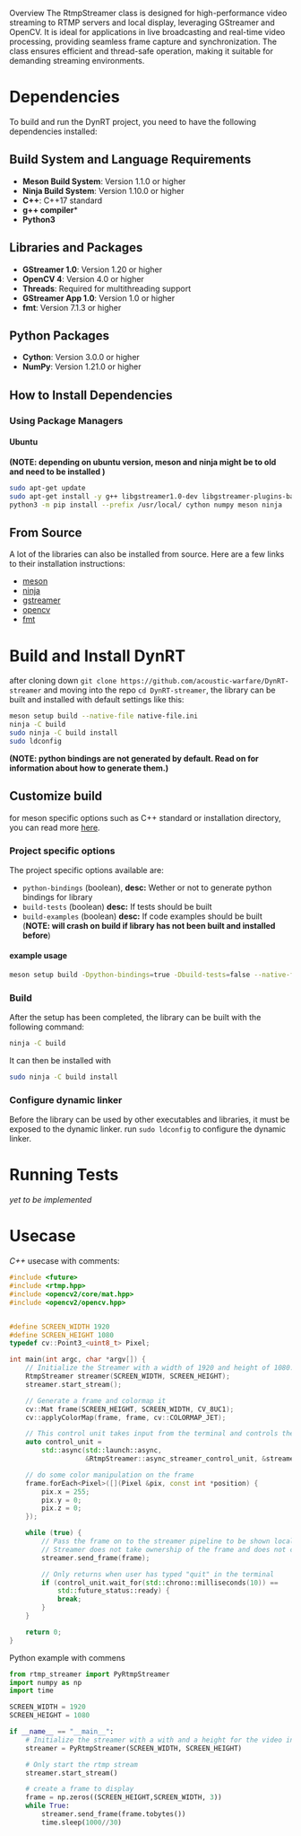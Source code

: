  Overview
The RtmpStreamer class is designed for high-performance video streaming to RTMP servers and local display, leveraging GStreamer and OpenCV. It is ideal for applications in live broadcasting and real-time video processing, providing seamless frame capture and synchronization. The class ensures efficient and thread-safe operation, making it suitable for demanding streaming environments.

# Dependencies

To build and run the DynRT project, you need to have the following dependencies installed:

## Build System and Language Requirements
- **Meson Build System**: Version 1.1.0 or higher
- **Ninja Build System**: Version 1.10.0 or higher
- **C++**: C++17 standard
- **g++ compiler***
- **Python3**

## Libraries and Packages
- **GStreamer 1.0**: Version 1.20 or higher
- **OpenCV 4**: Version 4.0 or higher
- **Threads**: Required for multithreading support
- **GStreamer App 1.0**: Version 1.0 or higher
- **fmt**: Version 7.1.3 or higher

## Python Packages
- **Cython**: Version 3.0.0 or higher
- **NumPy**: Version 1.21.0 or higher

## How to Install Dependencies
### Using Package Managers
#### Ubuntu
**(NOTE: depending on ubuntu version, meson and ninja might be to old and need to be installed )**
```bash
sudo apt-get update
sudo apt-get install -y g++ libgstreamer1.0-dev libgstreamer-plugins-base1.0-dev libgstreamer-plugins-bad1.0-dev gstreamer1.0-plugins-base gstreamer1.0-plugins-good gstreamer1.0-plugins-bad gstreamer1.0-plugins-ugly gstreamer1.0-libav gstreamer1.0-tools gstreamer1.0-x gstreamer1.0-alsa gstreamer1.0-gl gstreamer1.0-gtk3 gstreamer1.0-qt5 gstreamer1.0-pulseaudio libopencv-dev libfmt-dev python3-dev python3-pip
python3 -m pip install --prefix /usr/local/ cython numpy meson ninja
```

## From Source
A lot of the libraries can also be installed from source. Here are a few links to their installation instructions:
- [meson](https://github.com/mesonbuild/meson)
- [ninja](https://github.com/ninja-build/ninja)
- [gstreamer](https://github.com/GStreamer/gstreamer)
- [opencv](https://github.com/opencv/opencv/tree/4.10.0)
- [fmt](https://github.com/fmtlib/fmt)

# Build and Install DynRT
after cloning down `git clone https://github.com/acoustic-warfare/DynRT-streamer` and moving into the repo `cd DynRT-streamer`, the library can be built and installed with default settings like this:
``` bash
meson setup build --native-file native-file.ini
ninja -C build
sudo ninja -C build install
sudo ldconfig
```
**(NOTE: python bindings are not generated by default. Read on for information about how to generate them.)**

## Customize build
for meson specific options such as C++ standard or installation directory, you can read more [here](https://mesonbuild.com/Builtin-options.html).

### Project specific options
The project specific options available are:
- `python-bindings` (boolean), **desc:** Wether or not to generate python bindings for library
- `build-tests` (boolean) **desc:** If tests should be built
- `build-examples` (boolean) **desc:** If code examples should be built (**NOTE: will crash on build if library has not been built and installed before**)

#### example usage 
```bash
meson setup build -Dpython-bindings=true -Dbuild-tests=false --native-file native-file.ini
```


### Build
After the setup has been completed, the library can be built with the following command:
``` bash
ninja -C build
```

It can then be installed with 
```bash
sudo ninja -C build install
```

### Configure dynamic linker
Before the library can be used by other executables and libraries, it must be exposed to the dynamic linker. run `sudo ldconfig` to configure the dynamic linker.

# Running Tests
*yet to be implemented*


# Usecase
*C++* usecase with comments:
```c++
#include <future>
#include <rtmp.hpp>
#include <opencv2/core/mat.hpp>
#include <opencv2/opencv.hpp>


#define SCREEN_WIDTH 1920
#define SCREEN_HEIGHT 1080
typedef cv::Point3_<uint8_t> Pixel;

int main(int argc, char *argv[]) {
    // Initialize the Streamer with a width of 1920 and height of 1080.
    RtmpStreamer streamer(SCREEN_WIDTH, SCREEN_HEIGHT);
    streamer.start_stream();

    // Generate a frame and colormap it
    cv::Mat frame(SCREEN_HEIGHT, SCREEN_WIDTH, CV_8UC1);
    cv::applyColorMap(frame, frame, cv::COLORMAP_JET);

    // This control unit takes input from the terminal and controls the state of the streamer
    auto control_unit =
        std::async(std::launch::async,
                   &RtmpStreamer::async_streamer_control_unit, &streamer);

    // do some color manipulation on the frame
    frame.forEach<Pixel>([](Pixel &pix, const int *position) {
        pix.x = 255;
        pix.y = 0;
        pix.z = 0;
    });

    while (true) {
        // Pass the frame on to the streamer pipeline to be shown locally and/or sent up to waraps.
        // Streamer does not take ownership of the frame and does not change anything in the frame.
        streamer.send_frame(frame);

        // Only returns when user has typed "quit" in the terminal
        if (control_unit.wait_for(std::chrono::milliseconds(10)) ==
            std::future_status::ready) {
            break;
        }
    }

    return 0;
}
```


Python example with commens
```python
from rtmp_streamer import PyRtmpStreamer
import numpy as np
import time

SCREEN_WIDTH = 1920
SCREEN_HEIGHT = 1080

if __name__ == "__main__":
    # Initialize the streamer with a with and a height for the video input
    streamer = PyRtmpStreamer(SCREEN_WIDTH, SCREEN_HEIGHT)

    # Only start the rtmp stream
    streamer.start_stream()

    # create a frame to display
    frame = np.zeros((SCREEN_HEIGHT,SCREEN_WIDTH, 3))
    while True:
        streamer.send_frame(frame.tobytes())
        time.sleep(1000//30)
```
